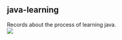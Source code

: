 ## java-learning
Records about the process of learning java.  
![](http://o90jubpdi.bkt.clouddn.com/Java%E5%AD%A6%E4%B9%A0%E8%B7%AF%E7%BA%BF.png)
